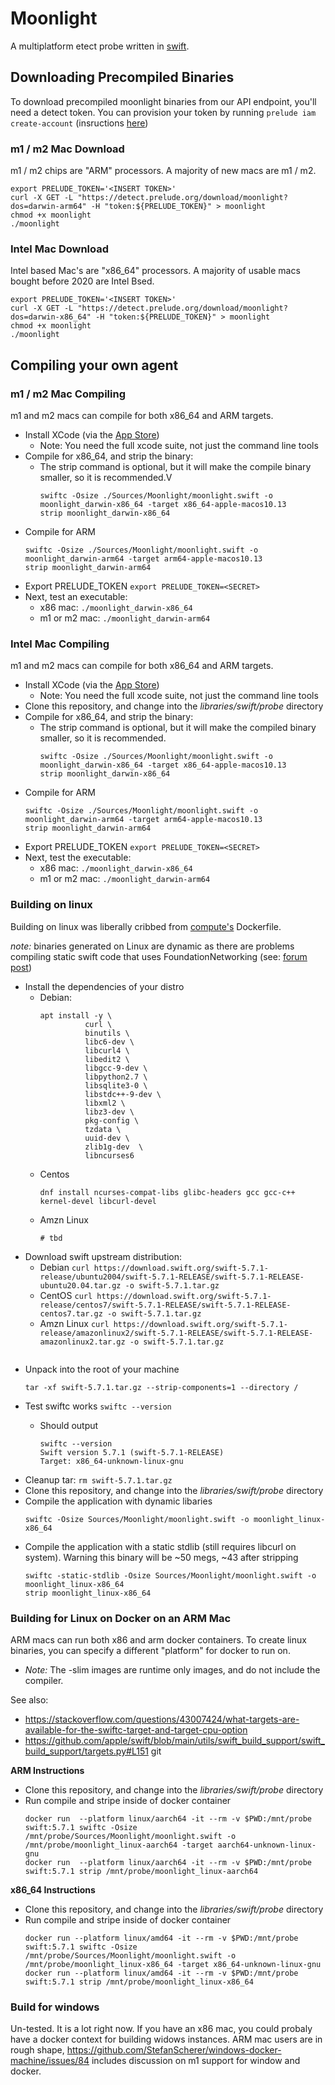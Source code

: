 # Moonlight
A multiplatform etect probe written in [swift](https://www.swift.org/).

## Downloading Precompiled Binaries

To download precompiled moonlight binaries from our API endpoint, you'll need a detect 
token. You can provision your token by running `prelude iam create-account` 
(insructions [here](https://docs.prelude.org/docs/prelude-cli))

### m1 / m2 Mac Download

m1 / m2 chips are "ARM" processors. A majority of new macs are m1 / m2.

```
export PRELUDE_TOKEN='<INSERT TOKEN>'
curl -X GET -L "https://detect.prelude.org/download/moonlight?dos=darwin-arm64" -H "token:${PRELUDE_TOKEN}" > moonlight
chmod +x moonlight
./moonlight
```

### Intel Mac Download

Intel based Mac's are "x86_64" processors. A majority of usable macs bought before 2020 are Intel Bsed. 

```
export PRELUDE_TOKEN='<INSERT TOKEN>'
curl -X GET -L "https://detect.prelude.org/download/moonlight?dos=darwin-x86_64" -H "token:${PRELUDE_TOKEN}" > moonlight
chmod +x moonlight
./moonlight
```

## Compiling your own agent
### m1 / m2 Mac Compiling
m1 and m2 macs can compile for both x86_64 and ARM targets. 

* Install XCode (via the [App Store](https://apps.apple.com/us/app/xcode/id497799835?mt=12))
  * Note: You need the full xcode suite, not just the command line tools
* Compile for x86_64, and strip the binary:
  * The strip command is optional, but it will make the compile binary smaller, so it is recommended.V
    ```
    swiftc -Osize ./Sources/Moonlight/moonlight.swift -o moonlight_darwin-x86_64 -target x86_64-apple-macos10.13
    strip moonlight_darwin-x86_64
    ```
* Compile for ARM
  ```
  swiftc -Osize ./Sources/Moonlight/moonlight.swift -o moonlight_darwin-arm64 -target arm64-apple-macos10.13
  strip moonlight_darwin-arm64
  ```
* Export PRELUDE_TOKEN `export PRELUDE_TOKEN=<SECRET>`
* Next, test an executable: 
  * x86 mac: `./moonlight_darwin-x86_64`
  * m1 or m2 mac: `./moonlight_darwin-arm64`

### Intel Mac Compiling
m1 and m2 macs can compile for both x86_64 and ARM targets. 

* Install XCode (via the [App Store](https://apps.apple.com/us/app/xcode/id497799835?mt=12))
  * Note: You need the full xcode suite, not just the command line tools
* Clone this repository, and change into the _libraries/swift/probe_ directory
* Compile for x86_64, and strip the binary:
  * The strip command is optional, but it will make the compiled binary smaller, so it is recommended.
    ```
    swiftc -Osize ./Sources/Moonlight/moonlight.swift -o moonlight_darwin-x86_64 -target x86_64-apple-macos10.13
    strip moonlight_darwin-x86_64
    ```
* Compile for ARM
  ```
  swiftc -Osize ./Sources/Moonlight/moonlight.swift -o moonlight_darwin-arm64 -target arm64-apple-macos10.13
  strip moonlight_darwin-arm64
  ```
* Export PRELUDE_TOKEN `export PRELUDE_TOKEN=<SECRET>`
* Next, test the executable: 
  * x86 mac: `./moonlight_darwin-x86_64`
  * m1 or m2 mac: `./moonlight_darwin-arm64`

### Building on linux

Building on linux was liberally cribbed from 
[compute's](https://github.com/preludeorg/compute/blob/master/Dockerfile) Dockerfile. 

*note:* binaries generated on Linux are dynamic as there are problems compiling static
swift code that uses FoundationNetworking (see: 
[forum post](https://forums.swift.org/t/linux-static-executable-linking-errors/54399/2))

* Install the dependencies of your distro
  * Debian: 
    ```
    apt install -y \
              curl \
              binutils \
              libc6-dev \
              libcurl4 \
              libedit2 \
              libgcc-9-dev \
              libpython2.7 \
              libsqlite3-0 \
              libstdc++-9-dev \
              libxml2 \
              libz3-dev \
              pkg-config \
              tzdata \
              uuid-dev \
              zlib1g-dev  \
              libncurses6 
    ```
  * Centos
    ```
    dnf install ncurses-compat-libs glibc-headers gcc gcc-c++ kernel-devel libcurl-devel
    ```
  * Amzn Linux
    ```
    # tbd
    ```
* Download swift upstream distribution: 
  * Debian `curl https://download.swift.org/swift-5.7.1-release/ubuntu2004/swift-5.7.1-RELEASE/swift-5.7.1-RELEASE-ubuntu20.04.tar.gz -o swift-5.7.1.tar.gz`
  * CentOS `curl https://download.swift.org/swift-5.7.1-release/centos7/swift-5.7.1-RELEASE/swift-5.7.1-RELEASE-centos7.tar.gz -o swift-5.7.1.tar.gz`
  * Amzn Linux `curl https://download.swift.org/swift-5.7.1-release/amazonlinux2/swift-5.7.1-RELEASE/swift-5.7.1-RELEASE-amazonlinux2.tar.gz -o swift-5.7.1.tar.gz`
  ```
* Unpack into the root of your machine
  ```
  tar -xf swift-5.7.1.tar.gz --strip-components=1 --directory /
  ```
* Test swiftc works `swiftc --version`
  * Should output 

    ```
    swiftc --version 
    Swift version 5.7.1 (swift-5.7.1-RELEASE)
    Target: x86_64-unknown-linux-gnu
    ```
* Cleanup tar: `rm swift-5.7.1.tar.gz`
* Clone this repository, and change into the _libraries/swift/probe_ directory
* Compile the application with dynamic libaries
  ```
  swiftc -Osize Sources/Moonlight/moonlight.swift -o moonlight_linux-x86_64 
  ```
* Compile the application with a static stdlib (still requires libcurl on system). Warning
  this binary will be ~50 megs, ~43 after stripping
  ```
  swiftc -static-stdlib -Osize Sources/Moonlight/moonlight.swift -o moonlight_linux-x86_64 
  strip moonlight_linux-x86_64 
  ```

### Building for Linux on Docker on an ARM Mac

ARM macs can run both x86 and arm docker containers. To create linux binaries, you can specify a different 
"platform" for docker to run on. 
* _Note:_ The -slim images are runtime only images, and do not include the compiler. 

See also: 
* https://stackoverflow.com/questions/43007424/what-targets-are-available-for-the-swiftc-target-and-target-cpu-option
* https://github.com/apple/swift/blob/main/utils/swift_build_support/swift_build_support/targets.py#L151
git 

**ARM Instructions** 
* Clone this repository, and change into the _libraries/swift/probe_ directory
* Run compile and stripe inside of docker container
  ```
  docker run  --platform linux/aarch64 -it --rm -v $PWD:/mnt/probe swift:5.7.1 swiftc -Osize /mnt/probe/Sources/Moonlight/moonlight.swift -o /mnt/probe/moonlight_linux-aarch64 -target aarch64-unknown-linux-gnu
  docker run  --platform linux/aarch64 -it --rm -v $PWD:/mnt/probe swift:5.7.1 strip /mnt/probe/moonlight_linux-aarch64
  ```

**x86_64 Instructions** 
* Clone this repository, and change into the _libraries/swift/probe_ directory
* Run compile and stripe inside of docker container
  ```
  docker run --platform linux/amd64 -it --rm -v $PWD:/mnt/probe swift:5.7.1 swiftc -Osize /mnt/probe/Sources/Moonlight/moonlight.swift -o /mnt/probe/moonlight_linux-x86_64 -target x86_64-unknown-linux-gnu
  docker run --platform linux/amd64 -it --rm -v $PWD:/mnt/probe swift:5.7.1 strip /mnt/probe/moonlight_linux-x86_64
  ```

### Build for windows
Un-tested. It is a lot right now. If you have an x86 mac, you could probaly have a docker context for building widows instances. ARM mac users are in rough shape, https://github.com/StefanScherer/windows-docker-machine/issues/84 includes discussion on m1 support for window and docker. 